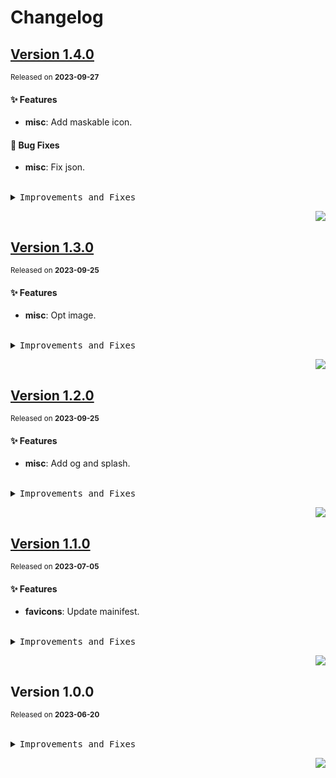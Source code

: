<a name="readme-top"></a>

# Changelog

## [Version 1.4.0](https://github.com/lobehub/lobe-assets/compare/@lobehub/assets-favicons@1.3.0...@lobehub/assets-favicons@1.4.0)

<sup>Released on **2023-09-27**</sup>

#### ✨ Features

- **misc**: Add maskable icon.

#### 🐛 Bug Fixes

- **misc**: Fix json.

<br/>

<details>
<summary><kbd>Improvements and Fixes</kbd></summary>

#### What's improved

- **misc**: Add maskable icon ([3120375](https://github.com/lobehub/lobe-assets/commit/3120375))

#### What's fixed

- **misc**: Fix json ([e371a45](https://github.com/lobehub/lobe-assets/commit/e371a45))

</details>

<div align="right">

[![](https://img.shields.io/badge/-BACK_TO_TOP-151515?style=flat-square)](#readme-top)

</div>

## [Version 1.3.0](https://github.com/lobehub/lobe-assets/compare/@lobehub/assets-favicons@1.2.0...@lobehub/assets-favicons@1.3.0)

<sup>Released on **2023-09-25**</sup>

#### ✨ Features

- **misc**: Opt image.

<br/>

<details>
<summary><kbd>Improvements and Fixes</kbd></summary>

#### What's improved

- **misc**: Opt image ([4156fff](https://github.com/lobehub/lobe-assets/commit/4156fff))

</details>

<div align="right">

[![](https://img.shields.io/badge/-BACK_TO_TOP-151515?style=flat-square)](#readme-top)

</div>

## [Version 1.2.0](https://github.com/lobehub/lobe-assets/compare/@lobehub/assets-favicons@1.1.0...@lobehub/assets-favicons@1.2.0)

<sup>Released on **2023-09-25**</sup>

#### ✨ Features

- **misc**: Add og and splash.

<br/>

<details>
<summary><kbd>Improvements and Fixes</kbd></summary>

#### What's improved

- **misc**: Add og and splash ([31d6fa5](https://github.com/lobehub/lobe-assets/commit/31d6fa5))

</details>

<div align="right">

[![](https://img.shields.io/badge/-BACK_TO_TOP-151515?style=flat-square)](#readme-top)

</div>

## [Version 1.1.0](https://github.com/lobehub/lobe-assets/compare/@lobehub/assets-favicons@1.0.0...@lobehub/assets-favicons@1.1.0)

<sup>Released on **2023-07-05**</sup>

#### ✨ Features

- **favicons**: Update mainifest.

<br/>

<details>
<summary><kbd>Improvements and Fixes</kbd></summary>

#### What's improved

- **favicons**: Update mainifest ([a8449fe](https://github.com/lobehub/lobe-assets/commit/a8449fe))

</details>

<div align="right">

[![](https://img.shields.io/badge/-BACK_TO_TOP-151515?style=flat-square)](#readme-top)

</div>

## Version 1.0.0

<sup>Released on **2023-06-20**</sup>

<br/>

<details>
<summary><kbd>Improvements and Fixes</kbd></summary>

</details>

<div align="right">

[![](https://img.shields.io/badge/-BACK_TO_TOP-151515?style=flat-square)](#readme-top)

</div>

